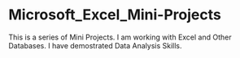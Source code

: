 # Microsoft_Excel_Mini-Projects

This is a series of Mini Projects.
I am working with Excel and Other Databases. 
I have demostrated Data Analysis Skills.  
